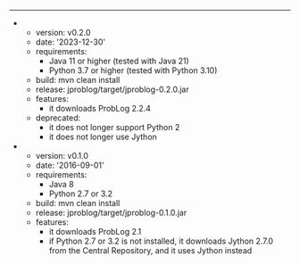 ---
- - version: v0.2.0
  - date: '2023-12-30'
  - requirements:
    - Java 11 or higher (tested with Java 21)
    - Python 3.7 or higher (tested with Python 3.10)
  - build: mvn clean install
  - release: jproblog/target/jproblog-0.2.0.jar
  - features:
    - it downloads ProbLog 2.2.4
  - deprecated:
    - it does not longer support Python 2
    - it does not longer use Jython
- - version: v0.1.0
  - date: '2016-09-01'
  - requirements:
    - Java 8
    - Python 2.7 or 3.2
  - build: mvn clean install
  - release: jproblog/target/jproblog-0.1.0.jar
  - features:
    - it downloads ProbLog 2.1
    - if Python 2.7 or 3.2 is not installed, it downloads Jython 2.7.0 from the Central
      Repository, and it uses Jython instead


